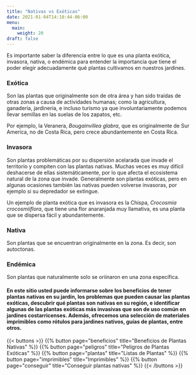 ```yaml
---
title: "Nativas vs Exóticas"
date: 2021-01-04T14:10:44-06:00
menu:
  main:
    weight: 20
draft: false
---
```

Es importante saber la diferencia entre lo que es una planta exótica, invasora, nativa, o endémica para entender la importancia que tiene el poder elegir adecuadamente qué plantas cultivamos en nuestros jardines.

### Exótica
Son las plantas que originalmente son de otra área y han sido traídas de otras zonas a causa de actividades humanas; como la agricultura, ganadería, jardinería, e incluso turismo ya que involuntariamente podemos llevar semillas en las suelas de los zapatos, etc.

Por ejemplo, la Veranera, _Bougainvillea glabra_, que es originalmente de Sur America, no de Costa Rica, pero crece abundantemente en Costa Rica.

### Invasora
Son plantas problemáticas por su dispersión acelarada que invade el territorio y compiten con las plantas nativas. Muchas veces es muy difícil deshacerse de ellas sistemáticamente, por lo que afecta el ecosistema natural de la zona que invade. Generalmente son plantas exóticas, pero en algunas ocasiones también las nativas pueden volverse invasoras, por ejemplo si su depredador se extingue.

Un ejemplo de planta exótica que es invasora es la Chispa, _Crocosmia crocosmiiflora_, que tiene una flor anaranjada muy llamativa, es una planta que se dispersa fácil y abundantemente.

### Nativa
Son plantas que se encuentran originalmente en la zona. Es decir, son autoctonas.

### Endémica
Son plantas que naturalmente solo se oriinaron en una zona específica.

#### En este sitio usted puede informarse sobre los beneficios de tener plantas nativas en su jardín, los problemas que pueden causar las plantas exóticas, descubrir qué plantas son nativas en su región, e identificar algunas de las plantas exóticas más invasivas que son de uso común en jardines costarricenses. Además, ofrecemos una selección de materiales imprimibles como rótulos para jardines nativos, guías de plantas, entre otros.

{{< buttons >}}
	{{% button page="beneficios" title="Beneficios de Plantas Nativas" %}}
	{{% button page="peligros" title="Peligros de Plantas Exóticas" %}}
	{{% button page="plantas" title="Listas de Plantas" %}}
	{{% button page="imprimibles" title="Imprimibles" %}}
	{{% button page="conseguir" title="Conseguir plantas nativas" %}}
{{< /buttons >}}
